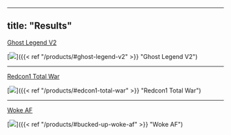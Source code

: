 
---
title: "Results"
---

<form method="get">
    <a href="/products/#ghost-legend-v2">Ghost Legend V2</a>
</form>

[![](/images/ghost.jpg)]({{< ref "/products/#ghost-legend-v2" >}} "Ghost Legend V2")

---

<form method="get">
    <a href="/products/#redcon1-total-war">Redcon1 Total War</a>
</form>

[![](/images/totalwar.jpg)]({{< ref "/products/#edcon1-total-war" >}} "Redcon1 Total War")

---

<form method="get">
    <a href="/products/#bucked-up-woke-af">Woke AF</a>
</form>

[![](/images/wokeaf.jpg)]({{< ref "/products/#bucked-up-woke-af" >}} "Woke AF")

